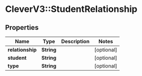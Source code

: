 # CleverV3::StudentRelationship

## Properties
Name | Type | Description | Notes
------------ | ------------- | ------------- | -------------
**relationship** | **String** |  | [optional] 
**student** | **String** |  | [optional] 
**type** | **String** |  | [optional] 


